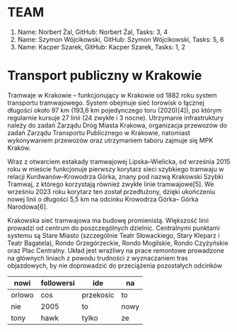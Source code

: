 # TEAM

1. Name: Norbert Żal, GitHub: Norbert Żal, Tasks: 3, 4
2. Name: Szymon Wójcikowski, GitHub: Szymon Wójcikowski, Tasks: 5, 6
3. Name: Kacper Szarek, GitHub: Kacper Szarek, Tasks: 1, 2

# Transport publiczny w Krakowie

Tramwaje w Krakowie – funkcjonujący w Krakowie od 1882 roku system transportu tramwajowego. System obejmuje sieć torowisk o łącznej długości około 97 km (193,6 km pojedynczego toru (2020)[4]), po którym regularnie kursuje 27 linii (24 zwykłe i 3 nocne). Utrzymanie infrastruktury należy do zadań Zarządu Dróg Miasta Krakowa, organizacja przewozów do zadań Zarządu Transportu Publicznego w Krakowie, natomiast wykonywaniem przewozów oraz utrzymaniem taboru zajmuje się MPK Kraków.

Wraz z otwarciem estakady tramwajowej Lipska–Wielicka, od września 2015 roku w mieście funkcjonuje pierwszy korytarz sieci szybkiego tramwaju w relacji Kurdwanów–Krowodrza Górka, znany pod nazwą Krakowski Szybki Tramwaj, z którego korzystają również zwykłe linie tramwajowe[5]. We wrześniu 2023 roku korytarz ten został przedłużony, dzięki ukończeniu nowej linii o długości 5,5 km na odcinku Krowodrza Górka– Górka Narodowa[6].

Krakowska sieć tramwajowa ma budowę promienistą. Większość linii prowadzi od centrum do poszczególnych dzielnic. Centralnymi punktami systemu są Stare Miasto (szczególnie Teatr Słowackiego, Stary Kleparz i Teatr Bagatela), Rondo Grzegórzeckie, Rondo Mogilskie, Rondo Czyżyńskie oraz Plac Centralny. Układ jest wrażliwy na prace remontowe prowadzone na głównych liniach z powodu trudności z wyznaczaniem tras objazdowych, by nie doprowadzić do przeciążenia pozostałych odcinków

| nowi | followersi | ide | na |
|----|----|----|----|
| orlowo | cos | przekosic | to |
| nie | 2005 | to | nowy |
| tony | hawk | tylko | ze |